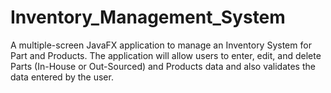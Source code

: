 # Inventory_Management_System
A multiple-screen JavaFX application to manage an Inventory System for Part and Products. The application will allow users to enter, edit, and delete Parts (In-House or Out-Sourced) and Products data and also validates the data entered by the user. 
